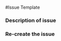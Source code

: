 #Issue Template

### Description of issue

<!-- Write a short description of the issue -->

### Re-create the issue

<!-- Write a description with code blocks on how the issue can be re-created uncomment additional fields as required-->

<!-- #### Images -->
